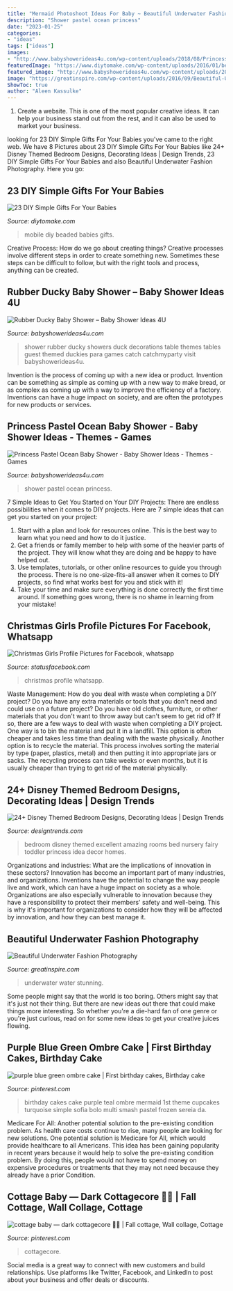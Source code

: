 ```yaml
---
title: "Mermaid Photoshoot Ideas For Baby ~ Beautiful Underwater Fashion Photography"
description: "Shower pastel ocean princess"
date: "2023-01-25"
categories:
- "ideas"
tags: ["ideas"]
images:
- "http://www.babyshowerideas4u.com/wp-content/uploads/2018/08/Princess-Pastel-Ocean-Baby-Shower-Plates.jpg"
featuredImage: "https://www.diytomake.com/wp-content/uploads/2016/01/beaded-mobile.jpg"
featured_image: "http://www.babyshowerideas4u.com/wp-content/uploads/2018/08/Princess-Pastel-Ocean-Baby-Shower-Plates.jpg"
image: "https://greatinspire.com/wp-content/uploads/2016/09/Beautiful-Underwater-Fashion-Photography-18.jpg"
ShowToc: true
author: "Aleen Kassulke"
---
```



1. Create a website. This is one of the most popular creative ideas. It can help your business stand out from the rest, and it can also be used to market your business.

	

		
looking for 23 DIY Simple Gifts For Your Babies you've came to the right web. We have 8 Pictures about 23 DIY Simple Gifts For Your Babies like 24+ Disney Themed Bedroom Designs, Decorating Ideas | Design Trends, 23 DIY Simple Gifts For Your Babies and also Beautiful Underwater Fashion Photography. Here you go:
		
    
## 23 DIY Simple Gifts For Your Babies

<img loading=lazy src="https://www.diytomake.com/wp-content/uploads/2016/01/beaded-mobile.jpg" onerror="this.onerror=null;this.src='https://tse3.mm.bing.net/th?id=OIP.5aD24YrpJkj-AbZmym5rNwHaKf&amp;pid=15.1';" alt="23 DIY Simple Gifts For Your Babies">

_Source: diytomake.com_

>mobile diy beaded babies gifts. 

	

Creative Process: How do we go about creating things?
Creative processes involve different steps in order to create something new. Sometimes these steps can be difficult to follow, but with the right tools and process, anything can be created.

    
## Rubber Ducky Baby Shower – Baby Shower Ideas 4U

<img loading=lazy src="https://babyshowerideas4u.com/wp-content/uploads/2016/03/rubber-ducky-baby-shower-guest-tables-550x523.jpeg" onerror="this.onerror=null;this.src='https://tse3.mm.bing.net/th?id=OIP.TVgCzC7ssZjAO_RBRuoxNwHaHC&amp;pid=15.1';" alt="Rubber Ducky Baby Shower – Baby Shower Ideas 4U">

_Source: babyshowerideas4u.com_

>shower rubber ducky showers duck decorations table themes tables guest themed duckies para games catch catchmyparty visit babyshowerideas4u. 

	

Invention is the process of coming up with a new idea or product. Invention can be something as simple as coming up with a new way to make bread, or as complex as coming up with a way to improve the efficiency of a factory. Inventions can have a huge impact on society, and are often the prototypes for new products or services.

    
## Princess Pastel Ocean Baby Shower - Baby Shower Ideas - Themes - Games

<img loading=lazy src="http://www.babyshowerideas4u.com/wp-content/uploads/2018/08/Princess-Pastel-Ocean-Baby-Shower-Plates.jpg" onerror="this.onerror=null;this.src='https://tse1.mm.bing.net/th?id=OIP.OG7uV1i3Fe0boCVAM00rYQHaKA&amp;pid=15.1';" alt="Princess Pastel Ocean Baby Shower - Baby Shower Ideas - Themes - Games">

_Source: babyshowerideas4u.com_

>shower pastel ocean princess. 

	

7 Simple Ideas to Get You Started on Your DIY Projects:
There are endless possibilities when it comes to DIY projects. Here are 7 simple ideas that can get you started on your project:
1. Start with a plan and look for resources online. This is the best way to learn what you need and how to do it justice.
2. Get a friends or family member to help with some of the heavier parts of the project. They will know what they are doing and be happy to have helped out.
3. Use templates, tutorials, or other online resources to guide you through the process. There is no one-size-fits-all answer when it comes to DIY projects, so find what works best for you and stick with it!
4. Take your time and make sure everything is done correctly the first time around. If something goes wrong, there is no shame in learning from your mistake!

    
## Christmas Girls Profile Pictures For Facebook, Whatsapp

<img loading=lazy src="https://images.statusfacebook.com/profile_pictures/christmas/christmas_profile_pictures_01.jpg" onerror="this.onerror=null;this.src='https://tse4.mm.bing.net/th?id=OIP.w6tGyAmzmiAEkvmf1jpTXwHaLH&amp;pid=15.1';" alt="Christmas Girls Profile Pictures for Facebook, whatsapp">

_Source: statusfacebook.com_

>christmas profile whatsapp. 

	

Waste Management: How do you deal with waste when completing a DIY project?
Do you have any extra materials or tools that you don't need and could use on a future project? Do you have old clothes, furniture, or other materials that you don't want to throw away but can't seem to get rid of? If so, there are a few ways to deal with waste when completing a DIY project. 
One way is to bin the material and put it in a landfill. This option is often cheaper and takes less time than dealing with the waste physically. Another option is to recycle the material. This process involves sorting the material by type (paper, plastics, metal) and then putting it into appropriate jars or sacks. The recycling process can take weeks or even months, but it is usually cheaper than trying to get rid of the material physically.

    
## 24+ Disney Themed Bedroom Designs, Decorating Ideas | Design Trends

<img loading=lazy src="https://images.designtrends.com/wp-content/uploads/2016/03/22104328/Excellent-Disney-Themed-Bedroom.jpg" onerror="this.onerror=null;this.src='https://tse4.mm.bing.net/th?id=OIP.HC00GG2gR4zevBzqOTzfwAHaJ_&amp;pid=15.1';" alt="24+ Disney Themed Bedroom Designs, Decorating Ideas | Design Trends">

_Source: designtrends.com_

>bedroom disney themed excellent amazing rooms bed nursery fairy toddler princess idea decor homes. 

	

Organizations and industries: What are the implications of innovation in these sectors?
Innovation has become an important part of many industries, and organizations. Inventions have the potential to change the way people live and work, which can have a huge impact on society as a whole. Organizations are also especially vulnerable to innovation because they have a responsibility to protect their members' safety and well-being. This is why it's important for organizations to consider how they will be affected by innovation, and how they can best manage it.

    
## Beautiful Underwater Fashion Photography

<img loading=lazy src="https://greatinspire.com/wp-content/uploads/2016/09/Beautiful-Underwater-Fashion-Photography-18.jpg" onerror="this.onerror=null;this.src='https://tse3.mm.bing.net/th?id=OIP.vGIuO4dRn2LAIl8H9b1_YQHaLH&amp;pid=15.1';" alt="Beautiful Underwater Fashion Photography">

_Source: greatinspire.com_

>underwater water stunning. 

	

Some people might say that the world is too boring. Others might say that it's just not their thing. But there are new ideas out there that could make things more interesting. So whether you're a die-hard fan of one genre or you're just curious, read on for some new ideas to get your creative juices flowing.

    
## Purple Blue Green Ombre Cake | First Birthday Cakes, Birthday Cake

<img loading=lazy src="https://i.pinimg.com/736x/0d/f4/94/0df494851347d1168bbaa04d5ede5e25--purple-party-purple-teal.jpg" onerror="this.onerror=null;this.src='https://tse4.mm.bing.net/th?id=OIP.l6N8S-VZWKjOMCbY2HVVlgAAAA&amp;pid=15.1';" alt="purple blue green ombre cake | First birthday cakes, Birthday cake">

_Source: pinterest.com_

>birthday cakes cake purple teal ombre mermaid 1st theme cupcakes turquoise simple sofia bolo multi smash pastel frozen sereia da. 

	

Medicare For All: Another potential solution to the pre-existing condition problem.
As health care costs continue to rise, many people are looking for new solutions. One potential solution is Medicare for All, which would provide healthcare to all Americans. This idea has been gaining popularity in recent years because it would help to solve the pre-existing condition problem. By doing this, people would not have to spend money on expensive procedures or treatments that they may not need because they already have a prior Condition.

    
## Cottage Baby — Dark Cottagecore 🍄🥀 | Fall Cottage, Wall Collage, Cottage

<img loading=lazy src="https://i.pinimg.com/736x/95/46/47/9546471f2f48f6a78930c34eabcbe27a.jpg" onerror="this.onerror=null;this.src='https://tse4.mm.bing.net/th?id=OIP.8wWHzdMUWm8oKM9OsY6LDwHaJ4&amp;pid=15.1';" alt="cottage baby — dark cottagecore 🍄🥀 | Fall cottage, Wall collage, Cottage">

_Source: pinterest.com_

>cottagecore. 

	

Social media is a great way to connect with new customers and build relationships. Use platforms like Twitter, Facebook, and LinkedIn to post about your business and offer deals or discounts.

